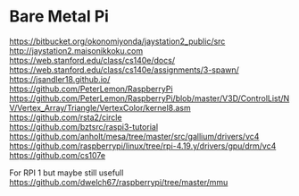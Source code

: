 Bare Metal Pi
=============
https://bitbucket.org/okonomiyonda/jaystation2_public/src<br/>
http://jaystation2.maisonikkoku.com<br/>
https://web.stanford.edu/class/cs140e/docs/<br/>
https://web.stanford.edu/class/cs140e/assignments/3-spawn/<br/>
https://jsandler18.github.io/<br/>
https://github.com/PeterLemon/RaspberryPi<br/>
https://github.com/PeterLemon/RaspberryPi/blob/master/V3D/ControlList/NV/Vertex_Array/Triangle/VertexColor/kernel8.asm<br/>
https://github.com/rsta2/circle<br/>
https://github.com/bztsrc/raspi3-tutorial<br/>
https://github.com/anholt/mesa/tree/master/src/gallium/drivers/vc4<br/>
https://github.com/raspberrypi/linux/tree/rpi-4.19.y/drivers/gpu/drm/vc4<br/>
https://github.com/cs107e<br/>


For RPI 1 but maybe still usefull<br/>
https://github.com/dwelch67/raspberrypi/tree/master/mmu<br/>

